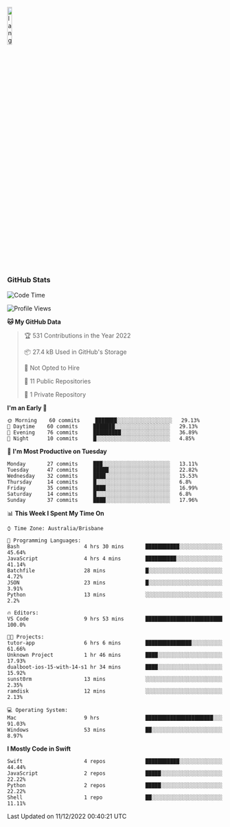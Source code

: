 <p align="left"><img width=15%" src="https://github.com/alansmathew/alansmathew/raw/master/lang.gif" alt="lang image here" /></p>

# <h3 align="left">GitHub Stats</h3>

<!--START_SECTION:waka-->
![Code Time](http://img.shields.io/badge/Code%20Time-118%20hrs%202%20mins-blue)

![Profile Views](http://img.shields.io/badge/Profile%20Views-36-blue)

**🐱 My GitHub Data** 

> 🏆 531 Contributions in the Year 2022
 > 
> 📦 27.4 kB Used in GitHub's Storage 
 > 
> 🚫 Not Opted to Hire
 > 
> 📜 11 Public Repositories 
 > 
> 🔑 1 Private Repository 
 > 
**I'm an Early 🐤** 

```text
🌞 Morning    60 commits     ███████░░░░░░░░░░░░░░░░░░   29.13% 
🌆 Daytime    60 commits     ███████░░░░░░░░░░░░░░░░░░   29.13% 
🌃 Evening    76 commits     █████████░░░░░░░░░░░░░░░░   36.89% 
🌙 Night      10 commits     █░░░░░░░░░░░░░░░░░░░░░░░░   4.85%

```
📅 **I'm Most Productive on Tuesday** 

```text
Monday       27 commits     ███░░░░░░░░░░░░░░░░░░░░░░   13.11% 
Tuesday      47 commits     █████░░░░░░░░░░░░░░░░░░░░   22.82% 
Wednesday    32 commits     ████░░░░░░░░░░░░░░░░░░░░░   15.53% 
Thursday     14 commits     █░░░░░░░░░░░░░░░░░░░░░░░░   6.8% 
Friday       35 commits     ████░░░░░░░░░░░░░░░░░░░░░   16.99% 
Saturday     14 commits     █░░░░░░░░░░░░░░░░░░░░░░░░   6.8% 
Sunday       37 commits     ████░░░░░░░░░░░░░░░░░░░░░   17.96%

```


📊 **This Week I Spent My Time On** 

```text
⌚︎ Time Zone: Australia/Brisbane

💬 Programming Languages: 
Bash                     4 hrs 30 mins       ███████████░░░░░░░░░░░░░░   45.64% 
JavaScript               4 hrs 4 mins        ██████████░░░░░░░░░░░░░░░   41.14% 
Batchfile                28 mins             █░░░░░░░░░░░░░░░░░░░░░░░░   4.72% 
JSON                     23 mins             █░░░░░░░░░░░░░░░░░░░░░░░░   3.91% 
Python                   13 mins             ░░░░░░░░░░░░░░░░░░░░░░░░░   2.2%

🔥 Editors: 
VS Code                  9 hrs 53 mins       █████████████████████████   100.0%

🐱‍💻 Projects: 
tutor-app                6 hrs 6 mins        ███████████████░░░░░░░░░░   61.66% 
Unknown Project          1 hr 46 mins        ████░░░░░░░░░░░░░░░░░░░░░   17.93% 
dualboot-ios-15-with-14-s1 hr 34 mins        ████░░░░░░░░░░░░░░░░░░░░░   15.92% 
sunst0rm                 13 mins             ░░░░░░░░░░░░░░░░░░░░░░░░░   2.35% 
ramdisk                  12 mins             ░░░░░░░░░░░░░░░░░░░░░░░░░   2.13%

💻 Operating System: 
Mac                      9 hrs               ██████████████████████░░░   91.03% 
Windows                  53 mins             ██░░░░░░░░░░░░░░░░░░░░░░░   8.97%

```

**I Mostly Code in Swift** 

```text
Swift                    4 repos             ███████████░░░░░░░░░░░░░░   44.44% 
JavaScript               2 repos             █████░░░░░░░░░░░░░░░░░░░░   22.22% 
Python                   2 repos             █████░░░░░░░░░░░░░░░░░░░░   22.22% 
Shell                    1 repo              ██░░░░░░░░░░░░░░░░░░░░░░░   11.11%

```



 Last Updated on 11/12/2022 00:40:21 UTC
<!--END_SECTION:waka-->
